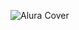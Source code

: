 ![Alura Cover](https://github.com/rodrigosurita/typescript_alura_course/blob/main/readme/thumb.png?raw=true)
